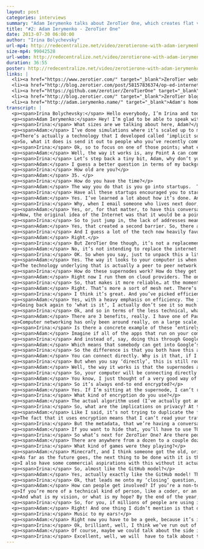 ```yaml
---
layout: post
categories: interviews
summary: "Adam Ierymenko talks about ZeroTier One, which creates flat virtual Ethernet networks of almost unlimited size. He describes how this lets people experiment with new ways of using networking."
title: "#2: Adam Ierymenko - ZeroTier One"
date: 2013-07-30 06:00:00
author: "Irina Bolychevsky"
url-mp4: http://redecentralize.net/video/zerotierone-with-adam-ierymenko.mp4
size-mp4: 99042528
url-webm: http://redecentralize.net/video/zerotierone-with-adam-ierymenko.webm
duration: 36:55
poster: http://redecentralize.net/video/zerotierone-with-adam-ierymenko.jpg
links: |
  <li><a href="https://www.zerotier.com/" target="_blank">ZeroTier website</a></li>
  <li><a href="http://blog.zerotier.com/post/58157836374/op-ed-internet-centralization-is-not-a-conspiracy" target="_blank">Follow up blog post on centralization causes</a></li>
  <li><a href="https://github.com/zerotier/ZeroTierOne" target="_blank">Github repository</a></li>
  <li><a href="http://blog.zerotier.com/" target="_blank">ZeroTier blog</a></li>
  <li><a href="http://adam.ierymenko.name/" target="_blank">Adam's homepage</a></li>
transcript: |
  <p><span>Irina Bolychevsky:</span> Hello everybody, I’m Irina and today I’m talking to Adam Ierymenko, the creator of ZeroTier One. ZeroTier One is a virtual local area network for unlimited users, so you can bring thousands of people under one wireless connection allowing you to share files or play games. I’m really excited to have Adam here today - Hi Adam!</p>
  <p><span>Adam Ierymenko:</span> Hey! I’m glad to be able to speak with you! So, to talk a little about what ZeroTier One is, it is, as you said, a virtual private network. The sort of one-liner is ‘literal social networking’. So, the idea is, for example, we’re on a Google Hangout right now and if we wanted to we could invite more people - 5, 6, 7 people - and have a big Google Hangout party with a lot of people viewing. ZeroTier One lets you do something like that, but with a virtual local area network, and it lets you do it up to very, very, very large sizes. Right now it’s in alpha.</p>
  <p><span>Irina:</span> What sizes are we talking about here, Adam?</p>
  <p><span>Adam:</span> I’ve done simulations where it’s scaled up to millions of users. It uses a peer-to-peer technology so it doesn’t require the network I run to actually handle all of that traffic. It actually causes nodes to connect directly with each other. If you go to blog.ZeroTier.com, there’s an article called ‘<a href="http://blog.zerotier.com/post/54917187074/how-then-should-it-not-happen-how-zerotier-one-scales" target="_blank">how then should it not work?</a>’, which actually talks about what sorts of algorithmic things were done to make a LAN actually scale to these sizes and make it degrade in a way that remains useful and interesting to people. </p>
  <p>There’s actually a technology that I developed called ‘implicit social switching’ - which sounds like a mouthful, but what it does in practice is the way an ordinary LAN works is, you send out a broadcast message on the LAN and everybody gets it. Obviously, this can’t work with 10,000,000 people on the same LAN. </p>
  <p>So, what it does is send it out to people who you’ve recently communicated with, then it propagates with something called a ‘Graph Exportation Algorithm’ to people who you have recently communicated with. In practice, what this does is, if you and a dozen people are playing the same game on the LAN, then you’re also going to see each other’s iTunes shares. If you disconnect from that game, and everyone visits the same website on the LAN, then you’re going to see the iTunes shares of other people looking at that website. So you don’t waste time automatically configuring a sort of social network that works by craft propagation sort of stuff. I’m not going to go into all of the deep tech…</p>
  <p><span>Irina:</span> Ok, so to focus on one of those points; what exactly is the implication of having the people you most recently communicated with? Is that specifically so you have a starting point?</p>
  <p><span>Adam:</span> Well, the way it works is, any Point A can communicate to any Point B at any time, so if you have even a million people on the network, everyone can reach everyone else. What I’m referring to here is what I call ‘broadcasts’ which is where your computer will announce for example, that you’re running iTunes and that you have music available, or something like that. And it’s the broadcasts that are handled in this implicit social switching sort of way. It’s a way of… we’re getting into very technical stuff here, high level. It’s a way of scaling things up to very large sizes.</p>
  <p><span>Irina:</span> Let’s step back a tiny bit, Adam, why don’t you tell us a little about yourself and how you got to this point. What’s motivated you to build ZeroTier One?</p>
  <p><span>Adam:</span> I guess a better question in terms of my background would be ‘what haven’t I done?’. I’ve done startup companies in technology, I’ve done independent startups. I’ve done machine learning, genetic algorithms, artificial intelligence, and network security for the US government. I’ve done biotech. I’ve done loads of different things.</p>
  <p><span>Irina:</span> How old are you?</p>
  <p><span>Adam:</span> 35. </p>
  <p><span>Irina:</span> How do you have the time?</p>
  <p><span>Adam:</span> The way you do that is you go into startups.  The average startup has the lifespan of 1-2 years, so when I send my resume out, I have 15 past positions pretty much all of which are out of business. So that’s how you do that. You do it by hopping around between startups. I live in Ashton North Carolina, but I used to live in Boston MA, which is much bigger for startups. I did a lot of that there.</p>
  <p><span>Irina:</span> Have all these startups encouraged you to start your own thing?</p>
  <p><span>Adam:</span> Yes. I’ve learned a lot about how it’s done. And I guess I’ve gotten kind of ‘seat of the pants MBA’ through that so I have some idea of how it’s done. The reason I created ZeroTier One is that I saw what a lot of people see, which is that I grew up with the Internet. I got on the Internet in 1993 when I was a kid, and watched it develop all the way to what it is now. I watched the capabilities and bandwidth increase. And I’ve seen what a lot of other people see, that it’s becoming more of a top down consumer medium, where you have small numbers of very big companies that own almost all the portals for communication. Almost all of our communication goes through that. I spent a lot of time (going all the way back to 2008) thinking ‘why is that? Why is it that when I want to send you a file I have to go to DropBox?’</p>
  <p><span>Irina:</span> Why, when I email someone who lives next door, why does it get routed through America?</p>
  <p><span>Adam:</span> Yes, or, for that matter, to have this conversation, why do we have to go to Google and back? So, I started asking these kinds of questions. I don’t actually believe that it’s some kind of ‘conspiracy’ to take the Internet over. I think that - although there might be people who want to do that - that’s not why it’s happening. I think the reason is… I go back to a philosopher of communications who is very well known among a lot of the earlier Internet pioneers. His name is was Marshall Mcluhan. One of his most favourite quotes is ‘The Medium is The Message’ and what that basically means is that things turn into what they are. Things evolve technologically, socially, to match and reflect their structure. If you build a system or medium that has a certain structure, for example radio - the structure of radio is you’ve got one guy sitting in a chair talking into a microphone - the community that’s going to grow up around that is going to look like that. It’s going to be very centralized, very pyramid shaped. If you build a system, you’re going to get a social system that coalesces around it that looks like the system you build. </p>
  <p>Now, the original idea of the Internet was that it would be a point-to-point medium, where any computer could contact any computer. Fairly early in the story of that we ran into two problems. One which is currently being remedied is that Internet Protocol Version 4 (IPV4) does not have enough address space to give every single device in the world an address, so we had to introduce this thing called ‘Network Address Translation’ which is why you get a local network, and you don’t have a public IP, you have a private IP. That’s one thing. The other thing is when the Internet opened up (and I remember watching this because I was on the net at the time), all these systems that used to be like a small town where nobody locked the doors... when the internet opened up you had this influx of people (I’ll make an admission - people like me, I was a teenager at the time) who got on the Internet and started hacking things and so there was very quickly a need to implement a lot of security and to start locking doors so everybody got behind firewalls. What that means is that there were very good reasons why these two things were done, but what it did is create a network where it’s very difficult for the leaves of the tree to communicate directly between each other.</p>
  <p><span>Irina:</span> So to just jump in, the lack of addresses meant that each device didn’t have its own identity so you couldn’t pinpoint that, or any specific device to connect to directly, so there was this need to route through this central network and servers?</p>
  <p><span>Adam:</span> Yes, that created a second barrier. So, there are ways of getting around that. ZeroTier One does some of that but it’s very difficult. It’s very technically complex and difficult to engineer, so in practice what it did is it created a network where the natural tendency is for information to only be able to flow up the tree. If we visualize the tree upside down… it’s only able to flow up the tree to larger and larger nodes, so going back to Mcluhen’s theory of ‘the medium is the message’, then network address translation and firewalls created a medium which inherently favours monopoly, because that’s the easiest way for us to ‘meet’. Google can create a giant branch on the tree which we can both access very easily so it creates a natural tendency for things to actually develop that way. A whole bunch of companies have popped up to exploit this of course, but it’s not that these companies made it this way, it’s that that’s how the system has evolved.</p>
  <p><span>Irina:</span> And I guess a lot of the tech now heavily favours it, so it’s very difficult to do things differently?</p>
  <p><span>Adam:</span> Right.</p>
  <p><span>Irina:</span> But ZeroTier One though, it’s not a replacement for the traditional model, is it? It’s something that sits on top.</p>
  <p><span>Adam:</span> No, it’s not intending to replace the internet. Going back to your question, to go full circle, the reason it was created and the intent behind it is to allow people to join networks that are more like the way the internet was intended originally to be, so when you get onto ZeroTier One and you join one of these giant LANs, you’re now on a flat network with all the other users and you can now communicate horizontally between any node and any other node the way you could on the early internet. </p>
  <p><span>Irina:</span> OK. So when you say, just to unpack this a little bit more, when you talk about a flat network, do you mean there’s no need to go up the chain of bigger and bigger companies in order to communicate?</p>
  <p><span>Adam:</span> Yes. The way it looks to your computer is when you join a LAN (you could even call them GANs - Global area networks), or a ZeroTier One Network, to your computer it looks like you’ve plugged into a LAN with all those other people. So, it looks like that from your computer’s point of view (if you’re a techno-geek, head over to Zerotierone.com and you can follow the link to GitHub and you can download the source, build it and get online right now). Once it’s more mature and out of alpha, I’m going to have apps that you can click and install on your computer with a pretty UI that people who aren’t so geeky can use, but right now if you get online you’ll be able to see other people’s iTunes shares. You’ll be able to play games that run over LANs. Things like that, as if you were all in the same room, even though you could be on different continents. </p>
  <p>The technology underlying that is actually a peer to peer network but going back to the question of what ZeroTier One is… It has sort of a defined mission statement. I’m trying to stay on mission with it and not trying to duplicate the functionality of a whole bunch of other things that already exist, for example it’s not Tor and it’s not a privacy tool per se, so it doesn’t give you better privacy than a regular IP address gives you. Also, it’s not exactly a mesh net, so it’s not totally decentralized. The way it works is on what are called ‘supernodes’. These nodes can rapidly find each other and establish communication. Now, it is open source and the supernodes run the exact same code as the other nodes so if you want to take a look at the source code, you’re welcome to do that.</p>
  <p><span>Irina:</span> How do these supernodes work? How do they get set up?</p>
  <p><span>Adam:</span> Right now I run them on cloud providers. The only thing that’s different about a supernode is that it’s designated as such, and it’s always online, and always online at the same location, and it’s got a lot of bandwidth.</p>
  <p><span>Irina:</span> So, that makes it more reliable… at the moment you’re not dependent on all of the users to be online for the network to stay online?</p>
  <p><span>Adam:</span> Right. That’s more a sort of mesh net. There’s a theory in computer science called the CAP theorem. If you Google it, you’ll find the wiki page. The CAP theorem deals with databases, but I think there’s a kind of corollary that you can say about computer networks. For computer networks to be able to find each other, they have a characteristic not unlike a database. So I have a, I can’t call it a theorem because I haven’t formally proven it, but I have a conjecture that you have an engineering trade-off where it’s efficiency, security, and decentralization - pick two. I might not be the only person that observation, that may actually be an already known thing.</p>
  <p><span>Irina:</span> I think it’s great. And you’ve picked efficiency and security. </p>
  <p><span>Adam:</span> Yes, with a heavy emphasis on efficiency. The idea is, is that if you want to get on ZeroTier One and you want to talk to someone else, it pretty much happens instantly. And, there’s a guarantee that if both of you are online, it’s going to pretty much happen instantly. In order to do that, it’s most efficient to have some fixed points that are like anchors. That is kind of always there. Now, it does use encryption, and the encryption is end-to-end, so for example, I can’t read your traffic. Your traffic is actually encrypted, but you and the other party will use those fixed anchors to find each other and establish a direct connection and it happens very quickly. It happens almost as fast as if you just ping a system on the open internet.</p>
  <p>Going back again to ‘what is it’, I actually don’t see it so much as a direct decentralization tool in the same way that a meshnet is. Its goal is not to do the same thing as the meshnet in the sense of creating a network that is a mesh that no one can take down because it doesn’t have any centre. There are other really good projects doing that. I look at it more of as a deperimeterization tool, and that term comes from a fellow named Paul Simmons who’s also in the UK. He is more of a corporate IT security and CIO person. When he talks about it, he’s approaching it more from that point of view. What deperimeterization means is getting rid of the firewall, getting rid of network address translation, having devices just occupy a flat network the way they did in the beginning before the internet got big.</p>
  <p><span>Irina:</span> Ok, and so in terms of the less technical, what is the benefit of getting rid of the firewall? Why is this a problem?</p>
  <p><span>Adam:</span> There are 3 benefits, really. I have one of Paul Simmons’ talks links on the ZeroTier One blog. The benefit that he talks about is agility. Like, right now, if I’m in an office and I want to communicate with a computer in another office, we have to set up all kinds of complicated firewall rules, or VPNs and all sorts of things. It’s really complicated, time-consuming and annoying. So it’s like ‘Oh, so we might as well just use Dropbox!’ That then brings us to the second thing, which is that, with the Internet being built  the way that it is with firewalls in the way, it inherently favours monopolization. And then the third benefit, I think, is enabling us to do new things. </p>
  <p>Computer networking has only been around really, on a large scale, for 20 years. I mean, it existed before that, but in a way that most people could use it - for 20 years. I find it really hard to believe that we have done anything more than just scratch the surface of what can be done with computer networks. So, one of my hopes with ZeroTier One is that I’ve created a laboratory where people can install this thing and they can hop on these giant virtual LANs, and they can prototype using the exact same IP networking protocols that they’re used to programming with, but with entirely new things that you can’t even really think about on the open Internet because Firewalls and NAT are in the way and you can never build them.</p>
  <p><span>Irina:</span> Is there a concrete example of these ‘entirely new things’?</p>
  <p><span>Adam:</span> Imagine if all of the apps that run on your computer, like a Adobe Photoshop, software engineering tools, word processors- all of these things. Imagine if they were able to export a web API almost like the way a lot of large web services do. So, you start up MS Word, and it actually opens a port on your system and makes available an API (application programming interface) where any apps - anywhere in the world, if they had an authorization key from you, could connect to it and interact with it. So, then we could have things like collaborative editing, collaborative debugging of software. I could start up MS Word over here, you could start it up over there, and we could edit the same document. </p>
  <p><span>Irina:</span> And instead of, say, doing this through Google Docs (which means sitting on a central server)...</p>
  <p><span>Adam:</span> Which means that somebody can get into Google’s systems and spy on you if they wanted to.</p>
  <p><span>Irina:</span> So the difference is that you both have this application and the fact that you’re connected through a flat network means that by exposing these API, you can kind of talk to each other in real-time?</p>
  <p><span>Adam:</span> You can connect directly. Why is it that, if I want to send you a file- if I’m in North Carolina, and you’re in London- why does the file have to go through California, then all the way back to London? Why can’t I just send it directly? Because everything’s in the way…</p>
  <p><span>Irina:</span> But when you say ‘directly’, this is still routed through these supernodes presumably?</p>
  <p><span>Adam:</span> Well, the way it works is that the supernodes are just locators. If you get into the technical details of how the protocol works, when you first try to communicate with somebody, it tries to communicate through a supernode. Then, once it finds them, the two nodes use a bunch of sophisticated network protocols to do what’s called NAT traversal, where they establish a direct connection. What happens is, you’re only communicating through the supernode for about 3 seconds. If you ping someone, you can actually see this happen. You can see the ping time drop and the reason that happens is you’re no longer going through the supernode.</p>
  <p><span>Irina:</span> So, your computer will be connecting directly to my computer?</p>
  <p><span>Adam:</span> You know, I just thought of a very good way of explaining it. It’s kind of like DNS. The way DNS works is, instead of having to memorize numerical IP addresses, I can enter Google.com and it just looks up where Google is, and I go there. This is kind of like that. If I want to communicate with your computer, first we go through the supernode, then the supernode lets us find each other's actual locations. Once we find this, we can just connect directly. </p>
  <p><span>Irina:</span> So it’s always end-to end encrypted?</p>
  <p><span>Adam:</span> Yes. If I’m sitting at the supernode, I can’t read your traffic. I just see a bunch of encrypted stuff go back and forth. I do know that you’re talking, but I don’t know what you’re talking about. </p>
  <p><span>Irina:</span> What kind of encryption do you use?</p>
  <p><span>Adam:</span> The actual algorithm used (I’ve actually got an article on the wiki about that), is something called elliptic curve Diffie-Hellman to do the key-change, and it uses an algorithm called Salsa-20 with a 256-bit key. If you go to the wiki, I’ve got links to the algorithms. The wiki doesn’t have much on it right now but it has something called a Deep Technical FAQ, which right now is the only section that’s about encryption because people were asking me about that. So, go to wiki.zerotier.com, and you can read all about it.</p>
  <p><span>Irina:</span> So, what are the implications on privacy? At the moment ZeroTier One doesn’t have any private networks, so everyone’s essentially on the same network, which is public. What implications does that have?</p>
  <p><span>Adam:</span> Like I said, it’s not trying to duplicate the functionality of other tools. So, if you want something that totally hides your location on the Internet, and you want to have strong privacy, then you should check out something like TOR, or I2P, or something like that. This doesn’t require that you identify yourself. You don’t have to make an account on ZeroTier.com if you don’t want to. In fact, it’s in Alpha and there’s no mechanism for making an account yet anyway, so you don’t have to tell me who you are if you don’t want to. But like I say, it doesn’t offer any better privacy protection than just getting on the internet through your ISP. ZeroTier One is more about capability. It’s more about letting you connect and do things in a more flat, many-to-many kind of way than it is about privacy specifically. </p>
  <p>The fact that it uses encryption means that I can’t read your traffic so that protects your privacy to some extent.</p>
  <p><span>Irina:</span> But the metadata, that we’re having a conversation will be visible?</p>
  <p><span>Adam:</span> If you want to hide that, you’ll have to use TOR or something like that.  Then there would be no way to actually locate the node that was communicating. </p>
  <p><span>Irina:</span> So what’s next for ZeroTier One? Are there people using it now?</p>
  <p><span>Adam:</span> There are anywhere from a dozen to a couple dozen online. The biggest things I’ve noticed people doing are playing games, and listening to each other’s iTunes music shares. Well, I couldn’t see what these people we’re doing, but that’s what they told me.</p>
  <p><span>Irina:</span> What kind of games were they playing?</p>
  <p><span>Adam:</span> Minecraft, and I think someone got the old, original version of Starcraft running over it, but I’m not sure how they did that. Some people were playing old Quake. Right now, if you download the alpha, there’s only one virtual-LAN which is called Earth and it’s exactly what it sounds like. So when you download and install the alpha, you get dumped onto one virtual-LAN with everyone else.</p>
  <p>As far as the future goes, the next thing to be done with it is the ability to create multiple virtual-LANs, so you could go to the website, make an account, and you could create a virtual-LAN for your city, so if you wanted to have a network called ‘London’, you could create that, and people in London could join and they could collaborate, or you could create a network for a certain interest, like Minecraft, or even just a network for yourself (i.e. me and my friends). That’s what I mean by Literal Social Networking. I’ve thought about things like Facebook and Google+ integration where you could install a Facebook plugin and you could have a button that says ‘Join This Person’s Network’, you click it, and you’re now on the network with them.</p>
  <p>I also have some commercial aspirations with this without it actually being a startup, so my current thought (this may change depending on how things go), is to charge for the ability to create private, invite-only networks. You can create, join and use public networks for free but if you want to create a network which is invite-only, which is something a lot of businesses might want to do then you have to sign up for a certain amount per month, then you can create these invite-only networks.</p>
  <p><span>Irina:</span> So, almost like the GitHub model?</p>
  <p><span>Adam:</span> Yes, actually exactly like the GitHub model! That’s my current thought, which may change depending on how the market turns out. My hope is that it will put a little bit of support behind this because I think it’s important that, if decentralized and deparamertrized networking is to actually grow to the point where it can make a difference in the way the internet is structured, I think it’s important that it gets a little bit of money and momentum behind it. People have to eat, and there’s only so much lone hackers can do, and we’re going to have to get some momentum behind this if we’re actually going to do things differently. </p>
  <p><span>Irina:</span> Ok, that leads me onto my ‘closing’ question, or set of questions which is, how do people get involved? If people want to help out, or get started, how do they do that? And lastly, what do you dream of in 5, 3 years’ time, what do you want to see?</p>
  <p><span>Adam:</span> How can people get involved? If you’re a non-techy person, you could go to zerotier.com and subscribe to the blog, add the blog to your feed-reader. It’s actually a Tumblr hosted blog, so you can follow it there if you want. You can read about it, and I’m going to be posting things to the blog as things develop. </p>
  <p>If you’re more of a technical kind of person, like a coder, or an IT person, you can go there and click through to the source code on GitHub. I would love it if people try this out, try to do things with it and post bug-reports if things don’t work. I’m kind of pleased - so far there have been very few very major bugs, but maybe that means not enough people have tried it out because it’s pretty hard to build software that doesn’t have a lot of bugs in it. So tell me where the bugs are, tell me where there are issues on GitHub. If you want to chip-in to the code base, you can. It right now has a big development tree going on. There’s one that’s my Dev branch which is quite ahead of the existing branch where I’m adding automatic configuration of multiple networks, so the next thing that’s going to happen is, the website is going to get a sign-up button which you can click and create accounts, set up networks and all that kind of thing. </p>
  <p>And what is my vision, or what is my hope? By the end of the year, I hope to have it in BETA, and I hope to have some actual paid subscribers actually using this. Then, I’m debating back and forth whether I want to continue to bootstrap it, or go for something like Kickstarter or angel investment. I haven’t decided yet, but I may try to go for something like that. But in terms of features, especially if I can get a little support behind it, the next steps would be Geo-awareness. So, what would happen if you wanted to be on a LAN with everyone within 100 miles of you? You could do all sorts of cool things like that which I think would be both very fun for people, for example, ‘Oh a LAN for everyone within one mile of me - I can see all my neighbours!’, and also it would be interesting in terms of developing entirely new kinds of things which we can do with networks, because a lot of people when I read about people getting away from the centralized model, people are thinking ‘oh, we need to compete with Facebook, we need to compete with Google’, but I’m actually more interested in looking at what can we do that’s never been done before? What can we do that’s totally new, because like I said, I find it really hard to believe that the web, and websites are the only thing you can do with a computer network.</p>
  <p><span>Irina:</span> So, for you, if millions of people are using it, people could find new and inventive ways, to collaborate, communicate and work together, and it’s not going to be ruled by the central network like it is at the moment?. </p>
  <p><span>Adam:</span> Right! And one thing I didn’t mention is that one of my goals with this that I want this to be very easy for people to use. When it goes into BETA, it’s going to be an app that you can just install on your computer, it has a graphical user interface, and you can click ‘join network’ and you’re on. That’s it. </p>
  <p><span>Irina:</span> Music to my ears!</p>
  <p><span>Adam:</span> Right now you have to be a geek, because it’s in source-code form, but you won’t have to be a geek when it’s in BETA or live.</p>
  <p><span>Irina:</span> Ok, brilliant, well, I think we’ve run out of time, so Adam, thank you so much for your time. This has been fascinating for me, and I hope for other people. Hopefully we will catch up with you soon and see how it’s all going.</p>
  <p><span>Adam:</span> Of course, maybe we could talk about the side issue of ‘what could we do with flat networks?’ because I have some ideas there too. I guess that’s one of my long-term dreams. If this kind of thing could get more momentum, then I could develop more stuff that really leverages what you can do with flat networks.</p>
  <p><span>Irina:</span> Excellent, well, we will  have to talk about that, then!</p>
---
```

  